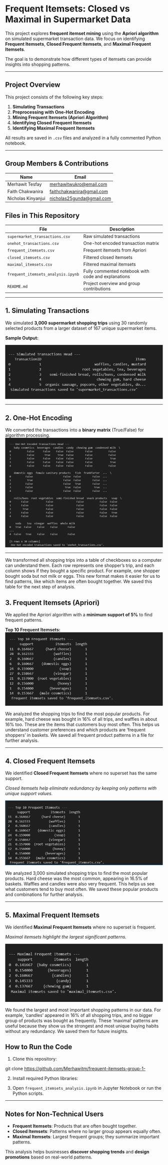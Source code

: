# Frequent Itemsets: Closed vs Maximal in Supermarket Data

This project explores **frequent itemset mining** using the **Apriori algorithm** on simulated supermarket transaction data. We focus on identifying **Frequent Itemsets**, **Closed Frequent Itemsets**, and **Maximal Frequent Itemsets**.

The goal is to demonstrate how different types of itemsets can provide insights into shopping patterns.

---

##  Project Overview

This project consists of the following key steps:

1. **Simulating Transactions**
2. **Preprocessing with One-Hot Encoding**
3. **Mining Frequent Itemsets (Apriori Algorithm)**
4. **Identifying Closed Frequent Itemsets**
5. **Identifying Maximal Frequent Itemsets**

All results are saved in `.csv` files and analyzed in a fully commented Python notebook.

---

## Group Members & Contributions

| Name                | Email                   |                              
|---------------------|---------------------------|
| Merhawit Tesfay      |merhawitwukro@email.com       
| Faith Chakwanira     |faithchakwanira@gmail.com
| Nicholas Kinyanjui   |nicholas25gunda@gmail.com

## Files in This Repository

| File                               | Description                                         |
|-------------------------------------|-----------------------------------------------------|
| `supermarket_transactions.csv`     | Raw simulated transactions                         |
| `onehot_transactions.csv`          | One-hot encoded transaction matrix                 |
| `frequent_itemsets.csv`            | Frequent itemsets from Apriori                     |
| `closed_itemsets.csv`              | Filtered closed itemsets                           |
| `maximal_itemsets.csv`             | Filtered maximal itemsets                          |
| `frequent_itemsets_analysis.ipynb` | Fully commented notebook with code and explanations|
| `README.md`                        | Project overview and group contributions           |

---

##  1. Simulating Transactions

We simulated **3,000 supermarket shopping trips** using 30 randomly selected products from a larger dataset of 167 unique supermarket items.

**Sample Output:**

![alt text](image.png)


---

##  2. One-Hot Encoding

We converted the transactions into a **binary matrix** (True/False) for algorithm processing.
![alt text](image-1.png)

---
We transformed all shopping trips into a table of checkboxes so a computer can understand them. Each row represents one shopper’s trip, and each column shows if they bought a specific product. For example, one shopper bought soda but not milk or eggs. This new format makes it easier for us to find patterns, like which items are often bought together. We saved this table for the next step of analysis.
##  3. Frequent Itemsets (Apriori)

We applied the Apriori algorithm with a **minimum support of 5%** to find frequent patterns.

**Top 10 Frequent Itemsets:**
![alt text](image-2.png) 




We analyzed the shopping trips to find the most popular products. For example, hard cheese was bought in 16% of all trips, and waffles in about 16% too. These are the items that customers buy most often. This helps us understand customer preferences and which products are ‘frequent shoppers’ in baskets. We saved all frequent product patterns in a file for further analysis.



---

##  4. Closed Frequent Itemsets

We identified **Closed Frequent Itemsets** where no superset has the same support.

*Closed itemsets help eliminate redundancy by keeping only patterns with unique support values.*

![alt text](image-3.png)

We analyzed 3,000 simulated shopping trips to find the most popular products. Hard cheese was the most common, appearing in 16.5% of baskets. Waffles and candles were also very frequent. This helps us see what customers tend to buy most often. We saved these popular products and combinations for further analysis.


---

## 5. Maximal Frequent Itemsets

We identified **Maximal Frequent Itemsets** where no superset is frequent.

*Maximal itemsets highlight the largest significant patterns.*

![alt text](image-4.png)

We found the largest and most important shopping patterns in our data. For example, ‘candles’ appeared in 16% of all shopping trips, and no bigger group of products was bought as frequently. These ‘maximal’ patterns are useful because they show us the strongest and most unique buying habits without any redundancy. We saved them for future insights.


##  How to Run the Code

1. Clone this repository:

git clone  https://github.com/Merhawitm/frequent-itemsets-group-1-

2. Install required Python libraries:

3. Open `frequent_itemsets_analysis.ipynb` in Jupyter Notebook or run the Python scripts.

---

##  Notes for Non-Technical Users

- **Frequent Itemsets**: Products that are often bought together.  
- **Closed Itemsets**: Patterns where no larger group appears equally often.  
- **Maximal Itemsets**: Largest frequent groups; they summarize important patterns.  

This analysis helps businesses **discover shopping trends** and **design promotions** based on real-world patterns.



